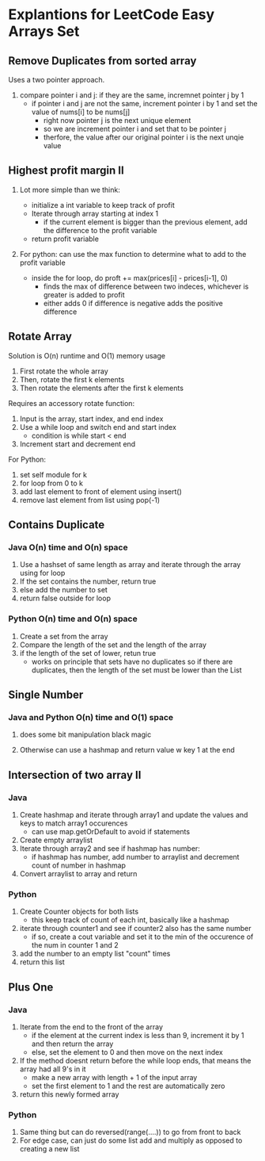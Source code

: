 # Explantions for LeetCode Easy Arrays Set

## Remove Duplicates from sorted array

Uses a two pointer approach. 
1. compare pointer i and j: if they are the same, incremnet pointer j by 1   
    *  if pointer i and j are not the same, increment pointer i by 1 and set the value of nums[i] to be nums[j]   
        * right now pointer j is the next unique element   
        * so we are increment pointer i and set that to be pointer j   
        * therfore, the value after our original pointer i is the next unqie value    



## Highest profit margin II

1. Lot more simple than we think:   
    * initialize a int variable to keep track of profit
    * Iterate through array starting at index 1
        * if the current element is bigger than the previous element, add the difference to the profit variable    
    * return profit variable     

2. For python: can use the max function to determine what to add to the profit variable     
    * inside the for loop, do proft += max(prices[i] - prices[i-1], 0)     
        * finds the max of difference between two indeces, whichever is greater is added to profit
        * either adds 0 if difference is negative adds the positive difference

## Rotate Array   

Solution is O(n) runtime and O(1) memory usage

1. First rotate the whole array    
2. Then, rotate the first k elements   
3. Then rotate the elements after the first k elements

Requires an accessory rotate function:
1. Input is the array, start index, and end index
2. Use a while loop and switch end and start index   
    * condition is while start < end
3. Increment start and decrement end

For Python:
1. set self module for k    
2. for loop from 0 to k
3. add last element to front of element using insert()
4. remove last element from list using pop(-1)


## Contains Duplicate

### Java O(n) time and O(n) space
1. Use a hashset of same length as array and iterate through the array using for loop       
2. If the set contains the number, return true
3. else add the number to set
3. return false outside for loop


### Python O(n) time and O(n) space
1. Create a set from the array
2. Compare the length of the set and the length of the array
3. if the length of the set of lower, retun true
    * works on principle that sets have no duplicates so if there are duplicates, then the length of the set must be lower than the List


## Single Number

### Java and Python O(n) time and O(1) space
1. does some bit manipulation black magic

1. Otherwise can use a hashmap and return value w key 1 at the end

## Intersection of two array II

### Java
1. Create hashmap and iterate through array1 and update the values and keys to match array1 occurences
    * can use map.getOrDefault to avoid if statements
2. Create empty arraylist
3. Iterate through array2 and see if hashmap has number:
    * if hashmap has number, add number to arraylist and decrement count of number in hashmap
4. Convert arraylist to array and return

### Python
1. Create Counter objects for both lists
    * this keep track of count of each int, basically like a hashmap
2. iterate through counter1 and see if counter2 also has the same number
    * if so, create a cout variable and set it to the min of the occurence of the num in counter 1 and 2
3. add the number to an empty list "count" times
4. return this list

## Plus One

### Java
1. Iterate from the end to the front of the array
    * if the element at the current index is less than 9, increment it by 1 and then return the array
    * else, set the element to 0 and then move on the next index
2. If the method doesnt return before the while loop ends, that means the array had all 9's in it
    * make a new array with length + 1 of the input array
    * set the first element to 1 and the rest are automatically zero
3. return this newly formed array

### Python
1. Same thing but can do reversed(range(....)) to go from front to back
2. For edge case, can just do some list add and multiply as opposed to creating a new list
    

